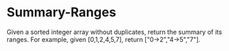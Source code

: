 # Summary-Ranges
Given a sorted integer array without duplicates, return the summary of its ranges.  For example, given [0,1,2,4,5,7], return ["0->2","4->5","7"].
